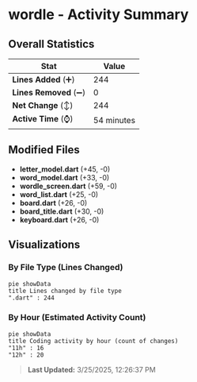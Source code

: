 # wordle - Activity Summary 

## Overall Statistics

| Stat                   | Value                                                             |
| ---------------------- | ----------------------------------------------------------------- |
| **Lines Added** (➕)   | 244                                          |
| **Lines Removed** (➖) | 0                                        |
| **Net Change** (↕)    | 244                |
| **Active Time** (⌚)   | 54 minutes |


## Modified Files
- **letter_model.dart** (+45, -0)
- **word_model.dart** (+33, -0)
- **wordle_screen.dart** (+59, -0)
- **word_list.dart** (+25, -0)
- **board.dart** (+26, -0)
- **board_title.dart** (+30, -0)
- **keyboard.dart** (+26, -0)

## Visualizations

### By File Type (Lines Changed)

```mermaid
pie showData
title Lines changed by file type
".dart" : 244
```

### By Hour (Estimated Activity Count)

```mermaid
pie showData
title Coding activity by hour (count of changes)
"11h" : 16
"12h" : 20
```


> **Last Updated:** 3/25/2025, 12:26:37 PM